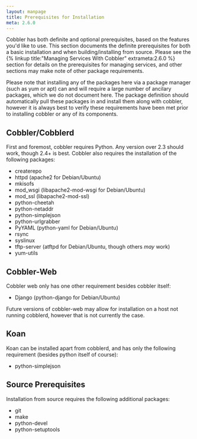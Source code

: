 ```yaml
---
layout: manpage
title: Prerequisites for Installation
meta: 2.6.0
---
```


Cobbler has both definite and optional prerequisites, based on the features you'd like to use. This section documents the definite prerequisites for both a basic installation and when building/installing from source. Please see the {% linkup title:"Managing Services With Cobbler" extrameta:2.6.0 %} section for details on the prerequisites for managing services, and other sections may make note of other package requirements.

Please note that installing any of the packages here via a package manager (such as yum or apt) can and will require a large number of ancilary packages, which we do not document here. The package definition should automatically pull these packages in and install them along with cobbler, however it is always best to verify these requirements have been met prior to installing cobbler or any of its components.

## Cobbler/Cobblerd

First and foremost, cobbler requires Python. Any version over 2.3 should work, though 2.4+ is best. Cobbler also requires the installation of the following packages:

* createrepo
* httpd (apache2 for Debian/Ubuntu)
* mkisofs
* mod_wsgi (libapache2-mod-wsgi for Debian/Ubuntu)
* mod_ssl (libapache2-mod-ssl)
* python-cheetah
* python-netaddr
* python-simplejson
* python-urlgrabber
* PyYAML (python-yaml for Debian/Ubuntu)
* rsync
* syslinux
* tftp-server (atftpd for Debian/Ubuntu, though others _may_ work)
* yum-utils

## Cobbler-Web

Cobbler web only has one other requirement besides cobbler itself:

* Django (python-django for Debian/Ubuntu)

Future versions of cobbler-web may allow for installation on a host not running cobblerd, however that is not currently the case.

## Koan

Koan can be installed apart from cobblerd, and has only the following requirement (besides python itself of course):

* python-simplejson

## Source Prerequisites

Installation from source requires the following additional packages:

* git
* make
* python-devel
* python-setuptools
